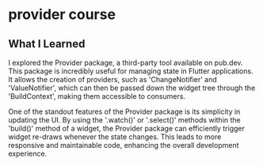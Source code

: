 # provider course

## What I Learned

I explored the Provider package, a third-party tool available on pub.dev. This package is incredibly useful for managing state in Flutter applications. It allows the creation of providers, such as 'ChangeNotifier' and 'ValueNotifier', which can then be passed down the widget tree through the 'BuildContext', making them accessible to consumers.

One of the standout features of the Provider package is its simplicity in updating the UI. By using the '.watch()' or '.select()' methods within the 'build()' method of a widget, the Provider package can efficiently trigger widget re-draws whenever the state changes. This leads to more responsive and maintainable code, enhancing the overall development experience.